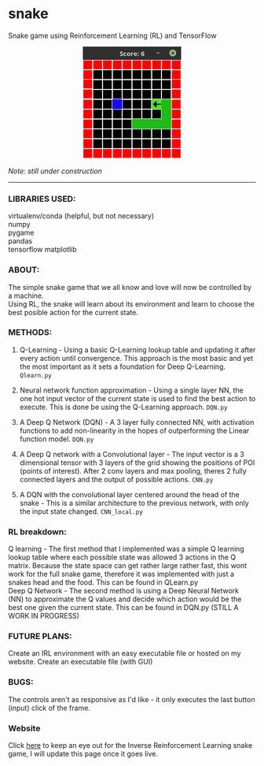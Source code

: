 # snake
Snake game using Reinforcement Learning (RL) and TensorFlow

<p align="center">
  <img src="https://raw.githubusercontent.com/Matthew-Reynard/snake/master/Images/snake.png" width="200" title="Snake Game" alt="[Snake Game Image]">
</p>

*Note: still under construction*

---

### LIBRARIES USED:
virtualenv/conda (helpful, but not necessary)  
numpy  
pygame  
pandas  
tensorflow
matplotlib  

### ABOUT:
The simple snake game that we all know and love will now be controlled by a machine.   
Using RL, the snake will learn about its environment and learn to choose the best posible action for the current state.

### METHODS:
	
1. Q-Learning - Using a basic Q-Learning lookup table and updating it after every action until convergence. This approach is the most basic and yet the most important as it sets a foundation for Deep Q-Learning. ``` Qlearn.py ```

2. Neural network function approximation - Using a single layer NN, the one hot input vector of the current state is used to find the best action to execute. This is done be using the Q-Learning approach. ``` DQN.py ```

3. A Deep Q Network (DQN) - A 3 layer fully connected NN, with activation functions to add non-linearity in the hopes of outperforming the Linear function model. ``` DQN.py ```

4. A Deep Q network with a Convolutional layer - The input vector is a 3 dimensional tensor with 3 layers of the grid showing the positions of POI (points of interest). After 2 conv layers and max pooling, theres 2 fully connected layers and the output of possible actions. ``` CNN.py ```

5. A DQN with the convolutional layer centered around the head of the snake - This is a similar architecture to the previous network, with only the input state changed. ``` CNN_local.py ```


### RL breakdown:
Q learning - The first method that I implemented was a simple Q learning lookup table where each possible state was allowed 3 actions in the Q matrix. Because the state space can get rather large rather fast, this wont work for the full snake game, therefore it was implemented with just a snakes head and the food. This can be found in QLearn.py  
Deep Q Network - The second method is using a Deep Neural Network (NN) to approximate the Q values and decide which action would be the best one given the current state. This can be found in DQN.py (STILL A WORK IN PROGRESS)

### FUTURE PLANS: 
Create an IRL environment with an easy executable file or hosted on my website.
Create an executable file (with GUI)

### BUGS:
The controls aren't as responsive as I'd like - it only executes the last button (input) click of the frame.  

### Website
Click [here](http://www.matthewreynard.com) to keep an eye out for the Inverse Reinforcement Learning snake game, I will update this page once it goes live.
